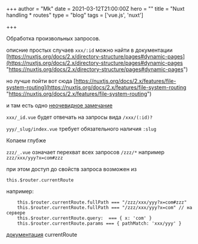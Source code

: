 +++
author = "Mk"
date = 2021-03-12T21:00:00Z
hero = ""
title = "Nuxt handling * routes"
type = "blog"
tags = ['vue.js', 'nuxt']

+++

Обработка произвольных запросов.

описние простых случаев `xxx/:id` можно найти в документации [https://nuxtjs.org/docs/2.x/directory-structure/pages#dynamic-pages](https://nuxtjs.org/docs/2.x/directory-structure/pages#dynamic-pages "https://nuxtjs.org/docs/2.x/directory-structure/pages#dynamic-pages")

но лучше пойти вот сюда [https://nuxtjs.org/docs/2.x/features/file-system-routing](https://nuxtjs.org/docs/2.x/features/file-system-routing "https://nuxtjs.org/docs/2.x/features/file-system-routing")

и там есть одно [неочевидное замечание](https://nuxtjs.org/docs/2.x/features/file-system-routing#dynamic-routes)

`xxx/_id.vue` будет отвечать на запросы вида `/xxx/(:id)?`

`yyy/_slug/index.vue` требует обязательного наличия `:slug`

Копаем глубже

`zzz/_.vue` означает перехват всех запросов `/zzz/*` например `zzz/xxx/yyy?x=com#zzz`

при этом доступ до свойств запроса возможен из

`this.$router.currentRoute`

например:

```
    this.$router.currentRoute.fullPath === "/zzz/xxx/yyy?x=com#zzz"
    this.$router.currentRoute.fullPath === "/zzz/xxx/yyy?x=com" // на сервере
    this.$router.currentRoute.query:  === { x: 'com' }
    this.$router.currentRoute.params === { pathMatch: 'xxx/yyy' }
```

[документация](https://router.vuejs.org/ru/api/#свойства-объекта-route) currentRoute
